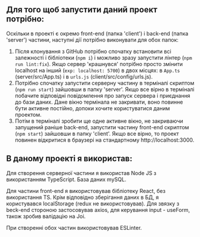 ## Для того щоб запустити даний проект потрібно:

Оскільки в проекті є окремо front-end (папка 'client') і back-end (папка 'server') частини, наступні
дії потрібно виконувати для обох папок:

1. Після клонування з GitHub потрібно спочатку встановити всі залежності і бібліотеки (`npm i`) і можливо зразу 
   запустити лінтер (`npm run lint:fix`). Якщо сервер 'крашнувся' потрібно просто змінити localhost на інший
   (`exp: localhost: 5700`) в двох місцях: в `App.ts` (server/src/App.ts) і в `urls.js` (client/src/config/urls.js).
2. Потрібно спочатку запустити серверну частину в терміналі скриптом (`npm run start`) зайшовши 
   в папку 'server'. Якщо все вірно в терміналі побачите відповідні повідомлення про запуск сервера
   і приєднання до бази даних. Дане вікно термінала не закривати, воно повинне бути активне постійно, 
   допоки хочите користуватися даним проектом.
3. Потім в терміналі зробити ще одне активне вікно, не закриваючи запущений раніше back-end, запустити 
   частину front-end скриптом (`npm start`) зайшовши в папку 'client'. Якщо все вірно, то проект повинен
   відкритися в браузері на стандартному http://localhost:3000.

## В даному проекті я використав:

Для створення серверної частини я використав Node JS з використанням TypeScript. База даних mySQL.

Для частини front-end я використовував бібліотеку React, без використання TS. Крім відповідно зберігання
даних в БД, я користувався localStorage (redux не використовував). Для звязку з beck-end стороною застосовував
axios, для керування input - useForm, також зробив валідацію на Joi.

При створенні обох частин використовував ESLinter.


